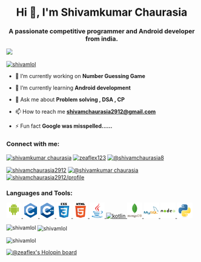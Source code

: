 <h1 align="center">Hi 👋, I'm Shivamkumar Chaurasia</h1>
<h3 align="center">A passionate competitive programmer and Android developer from india.</h3>


![](https://komarev.com/ghpvc/?username=shivamlol)

<p align="left"> <a href="https://github.com/ryo-ma/github-profile-trophy"><img src="https://github-profile-trophy.vercel.app/?username=shivamlol" alt="shivamlol" /></a> </p>

- 🔭 I’m currently working on **Number Guessing Game**

- 🌱 I’m currently learning **Android development**

- 💬 Ask me about **Problem solving , DSA , CP**

- 📫 How to reach me **shivamchaurasia2912@gmail.com**

- ⚡ Fun fact **Google was misspelled......**






<h3 align="left">Connect with me:</h3>
<p align="left">
<a href="https://linkedin.com/in/shivamkumar chaurasia" target="blank"><img align="center" src="https://raw.githubusercontent.com/rahuldkjain/github-profile-readme-generator/master/src/images/icons/Social/linked-in-alt.svg" alt="shivamkumar chaurasia" height="30" width="40" /></a>
<a href="https://www.codechef.com/users/zeaflex123" target="blank"><img align="center" src="https://cdn.jsdelivr.net/npm/simple-icons@3.1.0/icons/codechef.svg" alt="zeaflex123" height="30" width="40" /></a>
<a href="https://www.hackerrank.com/@shivamchaurasia8" target="blank"><img align="center" src="https://raw.githubusercontent.com/rahuldkjain/github-profile-readme-generator/master/src/images/icons/Social/hackerrank.svg" alt="@shivamchaurasia8" height="30" width="40" /></a>
  
<a href="https://www.leetcode.com/shivamchaurasia2912" target="blank"><img align="center" src="https://raw.githubusercontent.com/rahuldkjain/github-profile-readme-generator/master/src/images/icons/Social/leet-code.svg" alt="shivamchaurasia2912" height="30" width="40" /></a>
<a href="https://www.hackerearth.com/@shivamkumar chaurasia" target="blank"><img align="center" src="https://raw.githubusercontent.com/rahuldkjain/github-profile-readme-generator/master/src/images/icons/Social/hackerearth.svg" alt="@shivamkumar chaurasia" height="30" width="40" /></a>
<a href="https://auth.geeksforgeeks.org/user/shivamchaurasia2912/profile" target="blank"><img align="center" src="https://raw.githubusercontent.com/rahuldkjain/github-profile-readme-generator/master/src/images/icons/Social/geeks-for-geeks.svg" alt="shivamchaurasia2912/profile" height="30" width="40" /></a>
</p>






<h3 align="left">Languages and Tools:</h3>
<p align="left"> <a href="https://developer.android.com" target="_blank" rel="noreferrer"> <img src="https://raw.githubusercontent.com/devicons/devicon/master/icons/android/android-original-wordmark.svg" alt="android" width="40" height="40"/> </a> <a href="https://www.cprogramming.com/" target="_blank" rel="noreferrer"> <img src="https://raw.githubusercontent.com/devicons/devicon/master/icons/c/c-original.svg" alt="c" width="40" height="40"/> </a> <a href="https://www.w3schools.com/cpp/" target="_blank" rel="noreferrer"> <img src="https://raw.githubusercontent.com/devicons/devicon/master/icons/cplusplus/cplusplus-original.svg" alt="cplusplus" width="40" height="40"/> </a> <a href="https://www.w3schools.com/css/" target="_blank" rel="noreferrer"> <img src="https://raw.githubusercontent.com/devicons/devicon/master/icons/css3/css3-original-wordmark.svg" alt="css3" width="40" height="40"/> </a> <a href="https://www.w3.org/html/" target="_blank" rel="noreferrer"> <img src="https://raw.githubusercontent.com/devicons/devicon/master/icons/html5/html5-original-wordmark.svg" alt="html5" width="40" height="40"/> </a> <a href="https://www.java.com" target="_blank" rel="noreferrer"> <img src="https://raw.githubusercontent.com/devicons/devicon/master/icons/java/java-original.svg" alt="java" width="40" height="40"/> </a> <a href="https://kotlinlang.org" target="_blank" rel="noreferrer"> <img src="https://www.vectorlogo.zone/logos/kotlinlang/kotlinlang-icon.svg" alt="kotlin" width="40" height="40"/> </a> <a href="https://www.mongodb.com/" target="_blank" rel="noreferrer"> <img src="https://raw.githubusercontent.com/devicons/devicon/master/icons/mongodb/mongodb-original-wordmark.svg" alt="mongodb" width="40" height="40"/> </a> <a href="https://www.mysql.com/" target="_blank" rel="noreferrer"> <img src="https://raw.githubusercontent.com/devicons/devicon/master/icons/mysql/mysql-original-wordmark.svg" alt="mysql" width="40" height="40"/> </a> <a href="https://nodejs.org" target="_blank" rel="noreferrer"> <img src="https://raw.githubusercontent.com/devicons/devicon/master/icons/nodejs/nodejs-original-wordmark.svg" alt="nodejs" width="40" height="40"/> </a> <a href="https://www.python.org" target="_blank" rel="noreferrer"> <img src="https://raw.githubusercontent.com/devicons/devicon/master/icons/python/python-original.svg" alt="python" width="40" height="40"/> </a> </p>

<p><img align="left" src="https://github-readme-stats.vercel.app/api/top-langs?username=shivamlol&show_icons=true&locale=en&layout=compact" alt="shivamlol" /></p>

<p>&nbsp;<img align="center" src="https://github-readme-stats.vercel.app/api?username=shivamlol&show_icons=true&locale=en" alt="shivamlol" /></p>

<p><img align="center" src="https://github-readme-streak-stats.herokuapp.com/?user=shivamlol&" alt="shivamlol" /></p>




[![@zeaflex's Holopin board](https://holopin.me/zeaflex)](https://holopin.io/@zeaflex)
